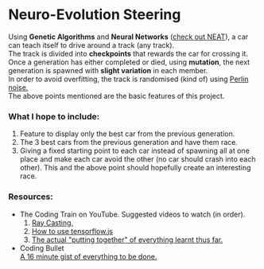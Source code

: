 # Neuro-Evolution Steering
Using **Genetic Algorithms** and **Neural Networks** ([check out NEAT](https://en.wikipedia.org/wiki/Neuroevolution_of_augmenting_topologies)), a car can teach itself to drive around a track (any track).  
The track is divided into **checkpoints** that rewards the car for crossing it.  
Once a generation has either completed or died, using **mutation**, the next generation is spawned with **slight variation** in each member.  
In order to avoid overfitting, the track is randomised (kind of) using [Perlin noise.](https://en.wikipedia.org/wiki/Perlin_noise)  
The above points mentioned are the basic features of this project.  
### What I hope to include:
1. Feature to display only the best car from the previous generation.
2. The 3 best cars from the previous generation and have them race.
3. Giving a fixed starting point to each car instead of spawning all at one place and make each car avoid the other (no car should crash into each other). This and the above point should hopefully create an interesting race.
### Resources:
* The Coding Train on YouTube.
  Suggested videos to watch (in order).
  1. [Ray Casting.](https://youtu.be/TOEi6T2mtHo)
  2. [How to use tensorflow.js](https://www.youtube.com/playlist?list=PLRqwX-V7Uu6YIeVA3dNxbR9PYj4wV31oQ)
  3. [The actual "putting together" of everything learnt thus far.](https://youtu.be/mXDrH0wStHs)
* Coding Bullet  
  [A 16 minute gist of everything to be done.](https://youtu.be/r428O_CMcpI)
